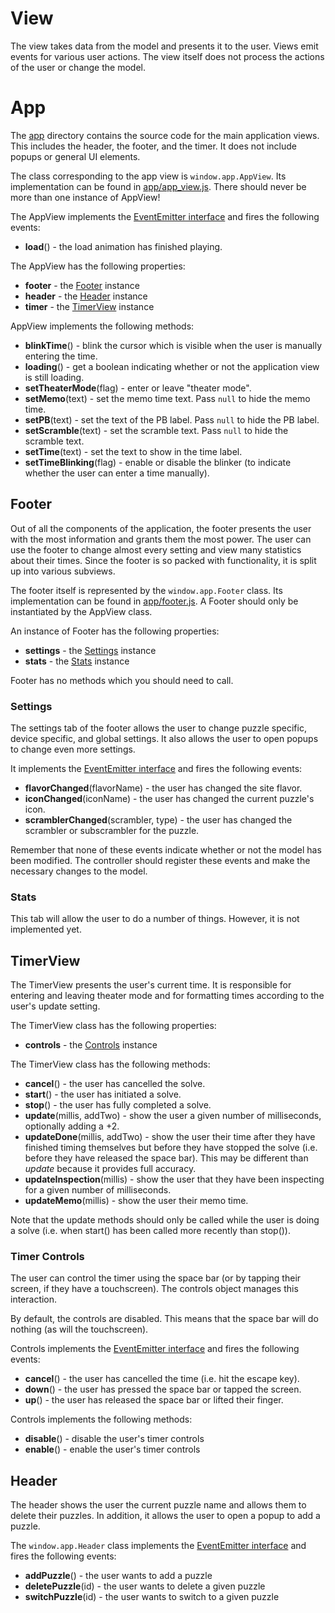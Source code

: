 # View

The view takes data from the model and presents it to the user. Views emit events for various user actions. The view itself does not process the actions of the user or change the model.

# App

The [app](app) directory contains the source code for the main application views. This includes the header, the footer, and the timer. It does not include popups or general UI elements.

The class corresponding to the app view is `window.app.AppView`. Its implementation can be found in [app/app_view.js](app/app_view.js). There should never be more than one instance of AppView!

The AppView implements the [EventEmitter interface](../event_emitter.md) and fires the following events:

 * **load**() - the load animation has finished playing.

The AppView has the following properties:

 * **footer** - the [Footer](#footer-object) instance
 * **header** - the [Header](#header-object) instance
 * **timer** - the [TimerView](#timer-view-object) instance

AppView implements the following methods:

 * **blinkTime**() - blink the cursor which is visible when the user is manually entering the time.
 * **loading**() - get a boolean indicating whether or not the application view is still loading.
 * **setTheaterMode**(flag) - enter or leave "theater mode".
 * **setMemo**(text) - set the memo time text. Pass `null` to hide the memo time.
 * **setPB**(text) - set the text of the PB label. Pass `null` to hide the PB label.
 * **setScramble**(text) - set the scramble text. Pass `null` to hide the scramble text.
 * **setTime**(text) - set the text to show in the time label.
 * **setTimeBlinking**(flag) - enable or disable the blinker (to indicate whether the user can enter a time manually).

<a name="footer-object"></a>
## Footer

Out of all the components of the application, the footer presents the user with the most information and grants them the most power. The user can use the footer to change almost every setting and view many statistics about their times. Since the footer is so packed with functionality, it is split up into various subviews.

The footer itself is represented by the `window.app.Footer` class. Its implementation can be found in [app/footer.js](app/footer.js). A Footer should only be instantiated by the AppView class.

An instance of Footer has the following properties:

 * **settings** - the [Settings](#settings-object) instance
 * **stats** - the [Stats](#stats-object) instance

Footer has no methods which you should need to call.

<a name="settings-object"></a>
### Settings

The settings tab of the footer allows the user to change puzzle specific, device specific, and global settings. It also allows the user to open popups to change even more settings.

It implements the [EventEmitter interface](../event_emitter.md) and fires the following events:

 * **flavorChanged**(flavorName) - the user has changed the site flavor.
 * **iconChanged**(iconName) - the user has changed the current puzzle's icon.
 * **scramblerChanged**(scrambler, type) - the user has changed the scrambler or subscrambler for the puzzle.

Remember that none of these events indicate whether or not the model has been modified. The controller should register these events and make the necessary changes to the model.

<a name="stats-object"></a>
### Stats

This tab will allow the user to do a number of things. However, it is not implemented yet.

<a name="timer-view-object"></a>
## TimerView

The TimerView presents the user's current time. It is responsible for entering and leaving theater mode and for formatting times according to the user's update setting.

The TimerView class has the following properties:

 * **controls** - the [Controls](#timer-controls-object) instance

The TimerView class has the following methods:

 * **cancel**() - the user has cancelled the solve.
 * **start**() - the user has initiated a solve.
 * **stop**() - the user has fully completed a solve.
 * **update**(millis, addTwo) - show the user a given number of milliseconds, optionally adding a +2.
 * **updateDone**(millis, addTwo) - show the user their time after they have finished timing themselves but before they have stopped the solve (i.e. before they have released the space bar). This may be different than *update* because it provides full accuracy.
 * **updateInspection**(millis) - show the user that they have been inspecting for a given number of milliseconds.
 * **updateMemo**(millis) - show the user their memo time.

Note that the update methods should only be called while the user is doing a solve (i.e. when start() has been called more recently than stop()).

<a name="timer-controls-object"></a>
### Timer Controls

The user can control the timer using the space bar (or by tapping their screen, if they have a touchscreen). The controls object manages this interaction.

By default, the controls are disabled. This means that the space bar will do nothing (as will the touchscreen).

Controls implements the [EventEmitter interface](../event_emitter.md) and fires the following events:

 * **cancel**() - the user has cancelled the time (i.e. hit the escape key).
 * **down**() - the user has pressed the space bar or tapped the screen.
 * **up**() - the user has released the space bar or lifted their finger.

Controls implements the following methods:

 * **disable**() - disable the user's timer controls
 * **enable**() - enable the user's timer controls

<a name="header-object"></a>
## Header

The header shows the user the current puzzle name and allows them to delete their puzzles. In addition, it allows the user to open a popup to add a puzzle.

The `window.app.Header` class implements the [EventEmitter interface](../event_emitter.md) and fires the following events:

 * **addPuzzle**() - the user wants to add a puzzle
 * **deletePuzzle**(id) - the user wants to delete a given puzzle
 * **switchPuzzle**(id) - the user wants to switch to a given puzzle
